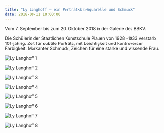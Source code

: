 ```yaml
---
title: "Ly Langhoff – ein Porträt<br>Aquarelle und Schmuck"
date: 2018-09-11 10:00:00
---
```


Vom 7. September bis zum 20. Oktober 2018 in der Galerie des BBKV.

Die Schülerin der Staatlichen Kunstschule Plauen von 1928 -1933 verstarb 101-jährig. Zeit für subtile Porträts, mit Leichtigkeit und kontroverser Farbigkeit. Markanter Schmuck, Zeichen für eine starke und wissende Frau.

![Ly Langhoff 1](/img/ly-langhoff/ly-langhoff-1.jpg)

![Ly Langhoff 2](/img/ly-langhoff/ly-langhoff-2.jpg)

![Ly Langhoff 3](/img/ly-langhoff/ly-langhoff-3.jpg)

![Ly Langhoff 4](/img/ly-langhoff/ly-langhoff-4.jpg)

![Ly Langhoff 5](/img/ly-langhoff/ly-langhoff-5.jpg)

![Ly Langhoff 6](/img/ly-langhoff/ly-langhoff-6.jpg)

![Ly Langhoff 7](/img/ly-langhoff/ly-langhoff-7.jpg)

![Ly Langhoff 8](/img/ly-langhoff/ly-langhoff-8.jpg)
